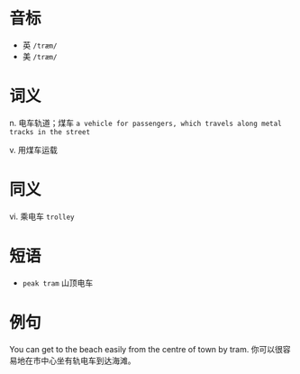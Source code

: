 # 音标

- 英 `/træm/`
- 美 `/træm/`

# 词义

n. 电车轨道；煤车
`a vehicle for passengers, which travels along metal tracks in the street`

v. 用煤车运载


# 同义

vi. 乘电车
`trolley`

# 短语

- `peak tram` 山顶电车

# 例句

You can get to the beach easily from the centre of town by tram.
你可以很容易地在市中心坐有轨电车到达海滩。



